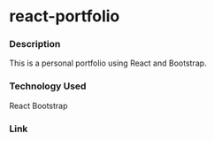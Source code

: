 # react-portfolio

### Description
This is a personal portfolio using React and Bootstrap.  

### Technology Used
React
Bootstrap

### Link

